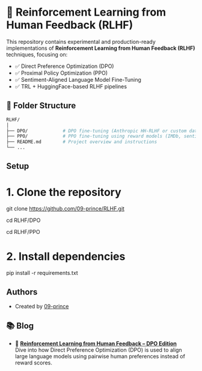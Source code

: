 
# 🧠 Reinforcement Learning from Human Feedback (RLHF)

This repository contains experimental and production-ready implementations of **Reinforcement Learning from Human Feedback (RLHF)** techniques, focusing on:
- ✅ Direct Preference Optimization (DPO)
- ✅ Proximal Policy Optimization (PPO)
- ✅ Sentiment-Aligned Language Model Fine-Tuning
- ✅ TRL + HuggingFace-based RLHF pipelines



##  📂 Folder Structure


```bash
RLHF/
│
├── DPO/             # DPO fine-tuning (Anthropic HH-RLHF or custom datasets)
├── PPO/             # PPO fine-tuning using reward models (IMDb, sentiment, etc.)
├── README.md        # Project overview and instructions
└── ...
```

## Setup

# 1. Clone the repository
git clone https://github.com/09-prince/RLHF.git

cd RLHF/DPO

cd RLHF/PPO

# 2. Install dependencies
pip install -r requirements.txt


## Authors

- Created by [09-prince](https://github.com/09-prince)
## 📚 Blog

- 🔹 [**Reinforcement Learning from Human Feedback – DPO Edition**](https://medium.com/@gourprince2004/reinforcement-learning-from-human-feedback-7dc0dc32fd4e)  
  Dive into how Direct Preference Optimization (DPO) is used to align large language models using pairwise human preferences instead of reward scores.

<!-- - 🔸 [Understanding PPO (Proximal Policy Optimization)](https://your-blog-link.com/ppo-post) *(Coming Soon)*  
  A step-by-step guide to PPO and how it fits into the RLHF pipeline. -->

